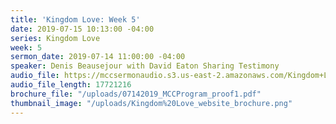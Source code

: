 ```yaml
---
title: 'Kingdom Love: Week 5'
date: 2019-07-15 10:13:00 -04:00
series: Kingdom Love
week: 5
sermon_date: 2019-07-14 11:00:00 -04:00
speaker: Denis Beausejour with David Eaton Sharing Testimony
audio_file: https://mccsermonaudio.s3.us-east-2.amazonaws.com/Kingdom+Love_+Week+5.lite.mp3
audio_file_length: 17721216
brochure_file: "/uploads/07142019_MCCProgram_proof1.pdf"
thumbnail_image: "/uploads/Kingdom%20Love_website_brochure.png"
---
```



